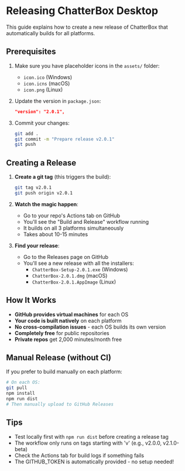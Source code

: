 # Releasing ChatterBox Desktop

This guide explains how to create a new release of ChatterBox that automatically builds for all platforms.

## Prerequisites

1. Make sure you have placeholder icons in the `assets/` folder:
   - `icon.ico` (Windows)
   - `icon.icns` (macOS)  
   - `icon.png` (Linux)

2. Update the version in `package.json`:
   ```json
   "version": "2.0.1",
   ```

3. Commit your changes:
   ```bash
   git add .
   git commit -m "Prepare release v2.0.1"
   git push
   ```

## Creating a Release

1. **Create a git tag** (this triggers the build):
   ```bash
   git tag v2.0.1
   git push origin v2.0.1
   ```

2. **Watch the magic happen**:
   - Go to your repo's Actions tab on GitHub
   - You'll see the "Build and Release" workflow running
   - It builds on all 3 platforms simultaneously
   - Takes about 10-15 minutes

3. **Find your release**:
   - Go to the Releases page on GitHub
   - You'll see a new release with all the installers:
     - `ChatterBox-Setup-2.0.1.exe` (Windows)
     - `ChatterBox-2.0.1.dmg` (macOS)
     - `ChatterBox-2.0.1.AppImage` (Linux)

## How It Works

- **GitHub provides virtual machines** for each OS
- **Your code is built natively** on each platform
- **No cross-compilation issues** - each OS builds its own version
- **Completely free** for public repositories
- **Private repos** get 2,000 minutes/month free

## Manual Release (without CI)

If you prefer to build manually on each platform:

```bash
# On each OS:
git pull
npm install
npm run dist
# Then manually upload to GitHub Releases
```

## Tips

- Test locally first with `npm run dist` before creating a release tag
- The workflow only runs on tags starting with 'v' (e.g., v2.0.0, v2.1.0-beta)
- Check the Actions tab for build logs if something fails
- The GITHUB_TOKEN is automatically provided - no setup needed!